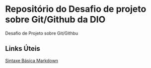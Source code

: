 # Repositório do Desafio de projeto sobre Git/Github da DIO 
Desafio de Projeto sobre Git/Githbu

## Links Úteis
[Sintaxe Básica Markdown](https://www.markdownguide.org/)
